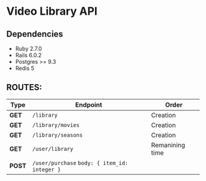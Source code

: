 # Video Library API

## Dependencies
- Ruby 2.7.0
- Rails 6.0.2
- Postgres >= 9.3
- Redis 5


## ROUTES:

Type | Endpoint | Order
-- | -- | --
**GET** | `/library` | Creation |
**GET** | `/library/movies` | Creation |
**GET** | `/library/seasons` | Creation |
**GET** | `/user/library` | Remanining time |
**POST** | `/user/purchase` `body: { item_id: integer }`| |  
